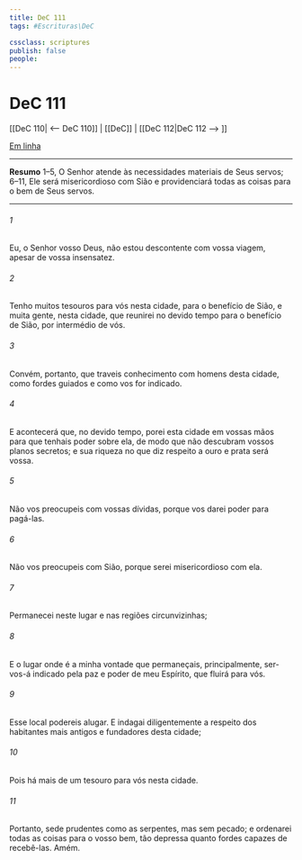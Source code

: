 ```yaml
---
title: DeC 111
tags: #Escrituras\DeC

cssclass: scriptures
publish: false
people:
---
```


# DeC 111
[[DeC 110| <-- DeC 110]] | [[DeC]] | [[DeC 112|DeC 112 --> ]]

[Em linha](https://churchofjesuschrist.org/study/scriptures/dc-testament/dc/111?lang=por)

---
__Resumo__
1–5, O Senhor atende às necessidades materiais de Seus servos; 6–11, Ele será misericordioso com Sião e providenciará todas as coisas para o bem de Seus servos.

---
###### 1 
Eu, o Senhor vosso Deus, não estou descontente com vossa viagem, apesar de vossa insensatez.

###### 2 
Tenho muitos tesouros para vós nesta cidade, para o benefício de Sião, e muita gente, nesta cidade, que reunirei no devido tempo para o benefício de Sião, por intermédio de vós.

###### 3 
Convém, portanto, que traveis conhecimento com homens desta cidade, como fordes guiados e como vos for indicado.

###### 4 
E acontecerá que, no devido tempo, porei esta cidade em vossas mãos para que tenhais poder sobre ela, de modo que não descubram vossos planos secretos; e sua riqueza no que diz respeito a ouro e prata será vossa.

###### 5 
Não vos preocupeis com vossas dívidas, porque vos darei poder para pagá-las.

###### 6 
Não vos preocupeis com Sião, porque serei misericordioso com ela.

###### 7 
Permanecei neste lugar e nas regiões circunvizinhas;

###### 8 
E o lugar onde é a minha vontade que permaneçais, principalmente, ser-vos-á indicado pela paz e poder de meu Espírito, que fluirá para vós.

###### 9 
Esse local podereis alugar. E indagai diligentemente a respeito dos habitantes mais antigos e fundadores desta cidade;

###### 10 
Pois há mais de um tesouro para vós nesta cidade.

###### 11 
Portanto, sede prudentes como as serpentes, mas sem pecado; e ordenarei todas as coisas para o vosso bem, tão depressa quanto fordes capazes de recebê-las. Amém.

